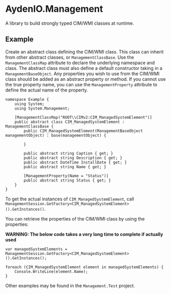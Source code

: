 AydenIO.Management
==================

A library to build strongly typed CIM/WMI classes at runtime.

Example
-------
Create an abstract class defining the CIM/WMI class. This class can inherit
from other abstract classes, or `ManagementClassBase`. Use the
`ManagementClassMap` attribute to declare the underlying namespace and class.
The abstract class must also define a default constructor taking in a
`ManagementBaseObject`. Any properties you wish to use from the CIM/WMI class
should be added as an abstract property or method. If you cannot use the true
property name, you can use the `ManagementProperty` attribute to define the
actual name of the property.

```CSharp
namespace Example {
	using System;
	using System.Management;

	[ManagementClassMap("ROOT\\CIMv2:CIM_ManagedSystemElement")]
	public abstract class CIM_ManagedSystemElement : ManagementClassBase {
		public CIM_ManagedSystemElement(ManagementBaseObject managementObject) : base(managementObject) {
			
		}

		public abstract string Caption { get; }
		public abstract string Description { get; }
		public abstract DateTime InstallDate { get; }
		public abstract string Name { get; }

		[ManagementProperty(Name = "Status")]
		public abstract string Status { get; }
	}
}
```

To get the actual instances of `CIM_ManagedSystemElement`, call
`ManagementSession.GetFactory<CIM_ManagedSystemElement>().GetInstances()`.

You can retrieve the properties of the CIM/WMI class by using the properties:

**WARNING: The below code takes a very long time to complete if actually used**

```CSharp
var managedSystemElements = ManagementSession.GetFactory<CIM_ManagedSystemElement>().GetInstances();

foreach (CIM_ManagedSystemElement element in managedSystemElements) {
	Console.WriteLine(element.Name);
}
```

Other examples may be found in the `Management.Test` project.
